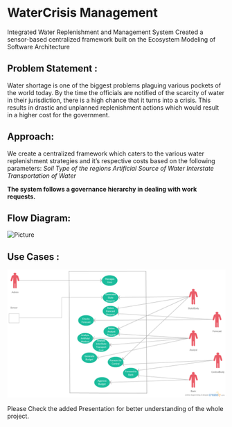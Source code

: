 # WaterCrisis Management

Integrated Water Replenishment and Management System Created a sensor-based centralized framework 
built on the Ecosystem Modeling of Software Architecture 

## Problem Statement :

Water shortage is one of the biggest problems plaguing various pockets of the world today. 
By the time the officials are notified of the scarcity of water in their jurisdiction, there is a high chance that 
it turns into a crisis.
This results in drastic and unplanned replenishment actions which would result in a higher cost for the government.

## Approach:

We create a centralized framework which caters to the various water replenishment strategies and it’s respective costs based on the following parameters:
  *Soil Type of the regions
  Artificial Source of Water
  Interstate Transportation of Water*

**The system follows a governance hierarchy in dealing with work requests.**

## Flow Diagram:

![Picture](https://github.com/Niravra/watercrisismanagement/blob/master/Assets/WorkFlowDiagram.png)

## Use Cases :

![Picture](https://github.com/Niravra/watercrisismanagement/blob/master/Assets/UseCase-WaterManagement.png)

Please Check the added Presentation for better understanding of the whole project.

